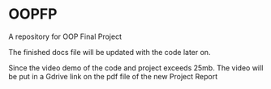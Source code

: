 # OOPFP
A repository for OOP Final Project 

The finished docs file will be updated with the code later on.

Since the video demo of the code and project exceeds 25mb. The video will be put in a Gdrive link
on the pdf file of the new Project Report
